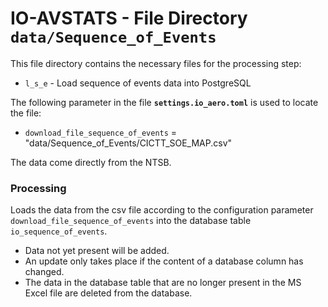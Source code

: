 # IO-AVSTATS - File Directory **`data/Sequence_of_Events`**

This file directory contains the necessary files for the processing step:

- `l_s_e` - Load sequence of events data into PostgreSQL

The following parameter in the file **`settings.io_aero.toml`** is used to locate the file: 

- `download_file_sequence_of_events` = "data/Sequence_of_Events/CICTT_SOE_MAP.csv"

The data come directly from the NTSB.

### Processing

Loads the data from the csv file according to the configuration parameter `download_file_sequence_of_events` into the database table `io_sequence_of_events`.

- Data not yet present will be added. 
- An update only takes place if the content of a database column has changed.
- The data in the database table that are no longer present in the MS Excel file are deleted from the database. 

